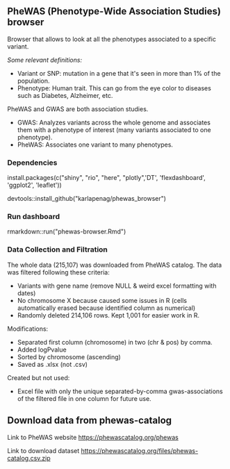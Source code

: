 ## PheWAS (Phenotype-Wide Association Studies) browser

Browser that allows to look at all the phenotypes associated to a specific variant.

*Some relevant definitions:*
- Variant or SNP: mutation in a gene that it's seen in more than 1% of the population.
- Phenotype: Human trait. This can go from the eye color to diseases such as Diabetes, Alzheimer, etc.

PheWAS and GWAS are both association studies.
- GWAS: Analyzes variants across the whole genome and associates them with a phenotype of interest (many variants associated to one phenotype).
- PheWAS: Associates one variant to many phenotypes.


### Dependencies
install.packages(c("shiny", "rio", "here", "plotly",'DT', 'flexdashboard', 'ggplot2', 'leaflet'))

devtools::install_github("karlapenag/phewas_browser")

### Run dashboard

rmarkdown::run("phewas-browser.Rmd")

### Data Collection and Filtration

The whole data (215,107) was downloaded from PheWAS catalog. The data was filtered following these criteria:
- Variants with gene name (remove NULL & weird excel formatting with dates)
- No chromosome X because caused some issues in R (cells automatically erased because identified column as numerical)
- Randomly deleted 214,106 rows. Kept 1,001 for easier work in R.

Modifications:
- Separated first column (chromosome) in two (chr & pos) by comma.
- Added logPvalue
- Sorted by chromosome (ascending)
- Saved as .xlsx (not .csv)

Created but not used:
- Excel file with only the unique separated-by-comma gwas-associations of the filtered file in one column for future use.


## Download data from phewas-catalog
 
 Link to PheWAS website
 https://phewascatalog.org/phewas
 
 Link to download dataset
 https://phewascatalog.org/files/phewas-catalog.csv.zip

